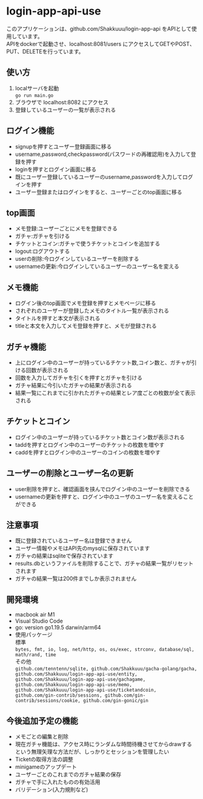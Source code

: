 # login-app-api-use

このアプリケーションは、github.com/Shakkuuu/login-app-api をAPIとして使用しています。  
APIをdockerで起動させ、localhost:8081/users にアクセスしてGETやPOST、PUT、DELETEを行っています。

## 使い方

1. localサーバを起動  
``` go run main.go ```
2. ブラウザで localhost:8082 にアクセス
3. 登録しているユーザーの一覧が表示される

## ログイン機能

* signupを押すとユーザー登録画面に移る
* username,password,checkpassword(パスワードの再確認用)を入力して登録を押す
* loginを押すとログイン画面に移る
* 既にユーザー登録しているユーザーのusername,passwordを入力してログインを押す
* ユーザー登録またはログインをすると、ユーザーごとのtop画面に移る

## top画面

* メモ登録:ユーザーごとにメモを登録できる
* ガチャ:ガチャを引ける
* チケットとコイン:ガチャで使うチケットとコインを追加する
* logout:ログアウトする
* userの削除:今ログインしているユーザーを削除する
* usernameの更新:今ログインしているユーザーのユーザー名を変える

## メモ機能

* ログイン後のtop画面でメモ登録を押すとメモページに移る
* されぞれのユーザーが登録したメモのタイトル一覧が表示される
* タイトルを押すと本文が表示される
* titleと本文を入力してメモ登録を押すと、メモが登録される

## ガチャ機能

* 上にログイン中のユーザーが持っているチケット数,コイン数と、ガチャが引ける回数が表示される
* 回数を入力してガチャを引くを押すとガチャを引ける
* ガチャ結果に今引いたガチャの結果が表示される
* 結果一覧にこれまでに引かれたガチャの結果とレア度ごとの枚数が全て表示される

## チケットとコイン

* ログイン中のユーザーが持っているチケット数とコイン数が表示される
* taddを押すとログイン中のユーザーのチケットの枚数を増やす
* caddを押すとログイン中のユーザーのコインの枚数を増やす

## ユーザーの削除とユーザー名の更新

* user削除を押すと、確認画面を挟んでログイン中のユーザーを削除できる
* usernameの更新を押すと、ログイン中のユーザのユーザー名を変えることができる

## 注意事項

* 既に登録されているユーザー名は登録できません
* ユーザー情報やメモはAPI先のmysqlに保存されています
* ガチャの結果はsqliteで保存されています
* results.dbというファイルを削除することで、ガチャの結果一覧がリセットされます
* ガチャの結果一覧は200件までしか表示されません

## 開発環境

* macbook air M1
* Visual Studio Code
* go: version go1.19.5 darwin/arm64
* 使用パッケージ  
標準  
``` bytes, fmt, io, log, net/http, os, os/exec, strconv, database/sql, math/rand, time ```  
その他  
```github.com/tenntenn/sqlite, github.com/Shakkuuu/gacha-golang/gacha, github.com/Shakkuuu/login-app-api-use/entity, github.com/Shakkuuu/login-app-api-use/gachagame, github.com/Shakkuuu/login-app-api-use/memo, github.com/Shakkuuu/login-app-api-use/ticketandcoin, github.com/gin-contrib/sessions, github.com/gin-contrib/sessions/cookie, github.com/gin-gonic/gin```

## 今後追加予定の機能

* メモごとの編集と削除
* 現在ガチャ機能は、アクセス時にランダムな時間待機させてからdrawするという無理矢理な方法だが、しっかりとセッションを管理したい
* Ticketの取得方法の調整
* minigameのアップデート
* ユーザーごとのこれまでのガチャ結果の保存
* ガチャで手に入れたものの有効活用
* バリデーション(入力規則など)
